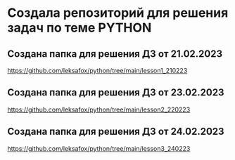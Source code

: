 # Создала репозиторий для решения задач по теме PYTHON

## Создана папка для решения ДЗ от 21.02.2023
https://github.com/leksafox/python/tree/main/lesson1_210223

## Создана папка для решения ДЗ от 23.02.2023
https://github.com/leksafox/python/tree/main/lesson2_220223

## Создана папка для решения ДЗ от 24.02.2023
https://github.com/leksafox/python/tree/main/lesson3_240223
